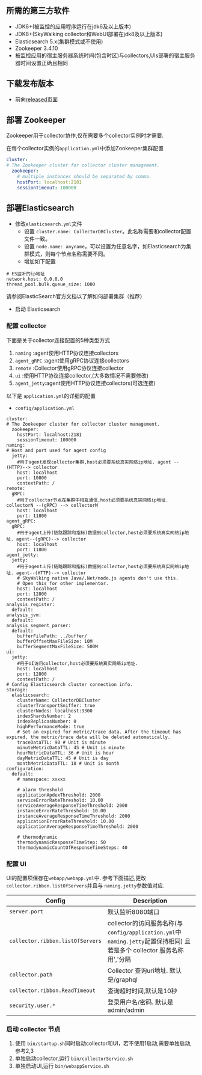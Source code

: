 ## 所需的第三方软件
- JDK6+(被监控的应用程序运行在jdk6及以上版本)
- JDK8+(SkyWalking collector和WebUI部署在jdk8及以上版本)
- Elasticsearch 5.x(集群模式或不使用)
- Zookeeper 3.4.10
- 被监控应用的宿主服务器系统时间(包含时区)与collectors,UIs部署的宿主服务器时间设置正确且相同

## 下载发布版本
- 前向[released页面](http://skywalking.apache.org/downloads/)

## 部署 Zookeeper
Zookeeper用于collector协作,仅在需要多个collector实例时才需要.

在每个collector实例的`application.yml`中添加Zookeeper集群配置
```yml
cluster:
# The Zookeeper cluster for collector cluster management.
  zookeeper:
    # multiple instances should be separated by comma.
    hostPort: localhost:2181
    sessionTimeout: 100000
```

## 部署Elasticsearch
- 修改`elasticsearch.yml`文件
  - 设置 `cluster.name: CollectorDBCluster`。此名称需要和collector配置文件一致。
  - 设置 `node.name: anyname`，可以设置为任意名字，如Elasticsearch为集群模式，则每个节点名称需要不同。
  - 增加如下配置

```
# ES监听的ip地址
network.host: 0.0.0.0
thread_pool.bulk.queue_size: 1000
```
请参阅ElasticSearch官方文档以了解如何部署集群（推荐）

- 启动 Elasticsearch

### 配置 collector
下面是关于collector连接配置的5种类型方式
1. `naming`     :agent使用HTTP协议连接collectors
1. `agent_gRPC` :agent使用gRPC协议连接collectors
1. `remote`     :Collector使用gRPC协议连接collector
1. `ui`         :使用HTTP协议连接collector,(大多数情况不需要修改)
1. `agent_jetty`:agent使用HTTP协议连接collectors(可选连接)


以下是 `application.yml`的详细的配置

- `config/application.yml`
```
cluster:
# The Zookeeper cluster for collector cluster management.
  zookeeper:
    hostPort: localhost:2181
    sessionTimeout: 100000
naming:
# Host and port used for agent config
  jetty:
    #用于agent发现collector集群,host必须要系统真实网络ip地址. agent --(HTTP)--> collector
    host: localhost 
    port: 10800
    contextPath: /
remote:
  gRPC:
    #用于collector节点在集群中相互通信,host必须要系统真实网络ip地址. collectorN --(gRPC) --> collectorM
    host: localhost 
    port: 11800
agent_gRPC:
  gRPC:
    #用于agent上传(链路跟踪和指标)数据到collector,host必须要系统真实网络ip地址. agent--(gRPC)--> collector
    host: localhost
    port: 11800
agent_jetty:
  jetty:
    #用于agent上传(链路跟踪和指标)数据到collector,host必须要系统真实网络ip地址. agent--(HTTP)--> collector
    # SkyWalking native Java/.Net/node.js agents don't use this.
    # Open this for other implementor.
    host: localhost
    port: 12800
    contextPath: /
analysis_register:
  default:
analysis_jvm:
  default:
analysis_segment_parser:
  default:
    bufferFilePath: ../buffer/
    bufferOffsetMaxFileSize: 10M
    bufferSegmentMaxFileSize: 500M
ui:
  jetty:
    #用于UI访问collector,host必须要系统真实网络ip地址.
    host: localhost
    port: 12800
    contextPath: /
# Config Elasticsearch cluster connection info.
storage:
  elasticsearch:
    clusterName: CollectorDBCluster
    clusterTransportSniffer: true
    clusterNodes: localhost:9300
    indexShardsNumber: 2
    indexReplicasNumber: 0
    highPerformanceMode: true
    # Set an expired for metric/trace data. After the timeout has expired, the metric/trace data will be deleted automatically.
    traceDataTTL: 90 # Unit is minute
    minuteMetricDataTTL: 45 # Unit is minute
    hourMetricDataTTL: 36 # Unit is hour
    dayMetricDataTTL: 45 # Unit is day
    monthMetricDataTTL: 18 # Unit is month
configuration:
  default:
    # namespace: xxxxx
    
    # alarm threshold
    applicationApdexThreshold: 2000
    serviceErrorRateThreshold: 10.00
    serviceAverageResponseTimeThreshold: 2000
    instanceErrorRateThreshold: 10.00
    instanceAverageResponseTimeThreshold: 2000
    applicationErrorRateThreshold: 10.00
    applicationAverageResponseTimeThreshold: 2000
    
    # thermodynamic
    thermodynamicResponseTimeStep: 50
    thermodynamicCountOfResponseTimeSteps: 40
```

### 配置 UI

UI的配置项保存在`webapp/webapp.yml`中.
参考下面描述,更改 `collector.ribbon.listOfServers`并且与 `naming.jetty`参数值对应.

| Config                           | Description                                                                                          |
|----------------------------------|------------------------------------------------------------------------------------------------------|
| `server.port`                    | 默认监听8080端口                                                                                 |
| `collector.ribbon.listOfServers` | collector的访问服务名称(与`config/application.yml`中`naming.jetty`配置保持相同) 且若是多个 collector 服务名称用','分隔 |
| `collector.path`                 | Collector 查询uri地址. 默认是/graphql                                                                           |
| `collector.ribbon.ReadTimeout`   | 查询超时时间,默认是10秒                                                                               |
| `security.user.*`                | 登录用户名/密码. 默认是 admin/admin                                                                    |

### 启动 collector 节点
1. 使用 `bin/startup.sh`同时启动collector和UI，若不使用1启动,需要单独启动,参考2,3
2. 单独启动collector,运行 `bin/collectorService.sh`
3. 单独启动UI,运行 `bin/webappService.sh`